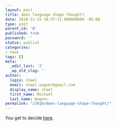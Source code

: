 ```yaml
---
layout: post
title: does language shape thought?
date: 2010-12-15 10:37:21.000000000 -05:00
type: post
parent_id: '0'
published: true
password: ''
status: publish
categories:
- news
tags: []
meta:
  _edit_last: '2'
  _wp_old_slug: ''
author:
  login: chael
  email: chael.wagner@gmail.com
  display_name: chael
  first_name: Michael
  last_name: Wagner
permalink: "/2010/does-language-shape-thought/"
---
```

You get to decide [here](http://www.economist.com/debate/debates/overview/190).

